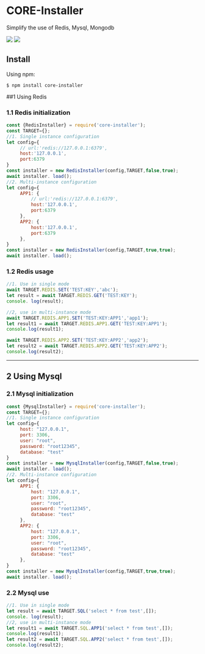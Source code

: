 # CORE-Installer
Simplify the use of Redis, Mysql, Mongodb

![](https://img.shields.io/badge/version-1.1.7-lightgrey)
![](https://img.shields.io/badge/node-15.%2B-brightgreen)

## Install
Using npm:
```shell
$ npm install core-installer
```

##1 Using Redis
### 1.1 Redis initialization
```javascript
const {RedisInstaller} = require('core-installer');
const TARGET={};
//1. Single instance configuration
let config={
     // url:'redis://127.0.0.1:6379',
     host:'127.0.0.1',
     port:6379
}
const installer = new RedisInstaller(config,TARGET,false,true);
await installer. load();
//2. Multi-instance configuration
let config={
     APP1: {
         // url:'redis://127.0.0.1:6379',
         host:'127.0.0.1',
         port:6379
     },
     APP2: {
         host:'127.0.0.1',
         port:6379
     },
}
const installer = new RedisInstaller(config,TARGET,true,true);
await installer. load();

```
### 1.2 Redis usage
```javascript
//1. Use in single mode
await TARGET.REDIS.SET('TEST:KEY','abc');
let result = await TARGET.REDIS.GET('TEST:KEY');
console. log(result);

//2, use in multi-instance mode
await TARGET.REDIS.APP1.SET('TEST:KEY:APP1','app1');
let result1 = await TARGET.REDIS.APP1.GET('TEST:KEY:APP1');
console.log(result1);

await TARGET.REDIS.APP2.SET('TEST:KEY:APP2','app2');
let result2 = await TARGET.REDIS.APP2.GET('TEST:KEY:APP2');
console.log(result2);

```

--------

## 2 Using Mysql
### 2.1 Mysql initialization
```javascript
const {MysqlInstaller} = require('core-installer');
const TARGET={};
//1. Single instance configuration
let config={
     host: "127.0.0.1",
     port: 3306,
     user: "root",
     password: "root12345",
     database: "test"
}
const installer = new MysqlInstaller(config,TARGET,false,true);
await installer. load();
//2. Multi-instance configuration
let config={
     APP1: {
         host: "127.0.0.1",
         port: 3306,
         user: "root",
         password: "root12345",
         database: "test"
     },
     APP2: {
         host: "127.0.0.1",
         port: 3306,
         user: "root",
         password: "root12345",
         database: "test"
     },
}
const installer = new MysqlInstaller(config,TARGET,true,true);
await installer. load();

```
### 2.2 Mysql use
```javascript
//1. Use in single mode
let result = await TARGET.SQL('select * from test',[]);
console. log(result);
//2, use in multi-instance mode
let result1 = await TARGET.SQL.APP1('select * from test',[]);
console.log(result1);
let result2 = await TARGET.SQL.APP2('select * from test',[]);
console.log(result2);

```